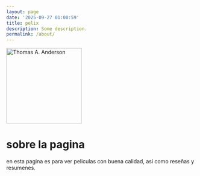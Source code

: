 ```yaml
---
layout: page
date: '2025-09-27 01:00:59'
title: pelix
description: Some description.
permalink: /about/
---
```


<img class="img-rounded" src="/assets/img/uploads/profile.png" alt="Thomas A. Anderson" width="200">

# sobre la pagina

en esta pagina es para ver peliculas con buena calidad, asi como reseñas y resumenes.
